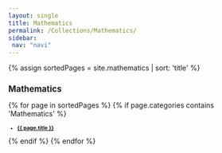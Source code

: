 ```yaml
---
layout: single
title: Mathematics
permalink: /Collections/Mathematics/
sidebar: 
 nav: "navi"
---
```


<!-- 
<ul>: Unordered list; <li>: list item.
 -->

{% assign sortedPages = site.mathematics | sort: 'title' %}


<h2 style="font-size:1.20em"> Mathematics </h2>
{% for page in sortedPages %}
	{% if page.categories contains 'Mathematics' %}
<h3 style="font-size:0.75em">
<ul>
	<li><a href="{{ page.url }}">{{ page.title }}</a></li>
</ul>
</h3>
	{% endif %}
{% endfor %}